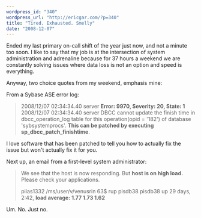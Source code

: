 ```yaml
---
wordpress_id: "340"
wordpress_url: "http://ericgar.com/?p=340"
title: "Tired. Exhausted. Smelly"
date: "2008-12-07"
---
```

Ended my last primary on-call shift of the year just now, and not a minute too soon. I like to say that my job is at the intersection of system administration and adrenaline because for 37 hours a weekend we are constantly solving issues where data loss is not an option and speed is everything.

Anyway, two choice quotes from my weekend, emphasis mine:

From a Sybase ASE error log:
<blockquote>
2008/12/07 02:34:34.40 server  <strong>Error: 9970, Severity: 20, State: 1</strong>
2008/12/07 02:34:34.40 server  DBCC cannot update the finish time in dbcc_operation_log table for this operation(opid = '182') of database 'sybsystemprocs'. <strong>This can be patched by executing sp_dbcc_patch_finishtime</strong>.
</blockquote>

I love software that has been patched to tell you how to actually fix the issue but won't actually fix it for you.

Next up, an email from a first-level system administrator:

<blockquote>
We see that the host is now responding.
But <strong>host is on high load.</strong>
Please check your applications.

piias1332 /ms/user/v/venusrin 63$ rup pisdb38
pisdb38                  up  29 days,  2:42,    <strong>load average: 1.77 1.73  1.62</strong>
</blockquote>

Um. No. Just no.
